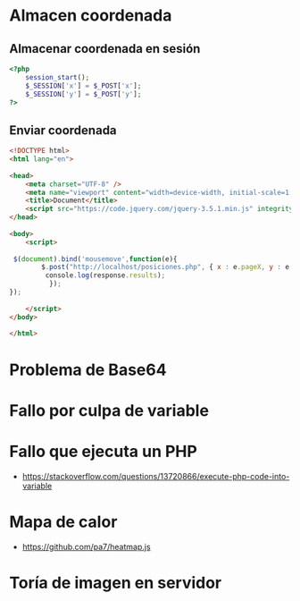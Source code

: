 # Almacen coordenada

## Almacenar coordenada en sesión
```PHP
<?php
	session_start();
	$_SESSION['x'] = $_POST['x'];
	$_SESSION['y'] = $_POST['y'];
?>
```

## Enviar coordenada
```HTML
<!DOCTYPE html>
<html lang="en">
 
<head>
    <meta charset="UTF-8" />
    <meta name="viewport" content="width=device-width, initial-scale=1.0" />
    <title>Document</title>
    <script src="https://code.jquery.com/jquery-3.5.1.min.js" integrity="sha256-9/aliU8dGd2tb6OSsuzixeV4y/faTqgFtohetphbbj0=" crossorigin="anonymous"></script>
</head>
 
<body>
    <script>
 
 $(document).bind('mousemove',function(e){ 
        $.post("http://localhost/posiciones.php", { x : e.pageX, y : e.pageY }, (response) => {
         console.log(response.results);
		  });
}); 
 
    </script>
</body>
 
</html>
```

# Problema de Base64

# Fallo por culpa de variable

# Fallo que ejecuta un PHP
* https://stackoverflow.com/questions/13720866/execute-php-code-into-variable

# Mapa de calor
* https://github.com/pa7/heatmap.js

# Toría de imagen en servidor
